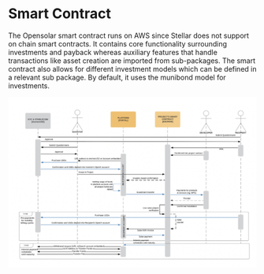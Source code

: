 # Smart Contract

The Opensolar smart contract runs on AWS since Stellar does not support on chain smart contracts. It contains core functionality surrounding investments and payback whereas auxiliary features that handle transactions like asset creation are imported from sub-packages. The smart contract also allows for different investment models which can be defined in a relevant sub package. By default, it uses the munibond model for investments.

![Smart Contract Workflow](../../.gitbook/assets/screenshot-2020-04-24-at-2.39.03-pm.png)

